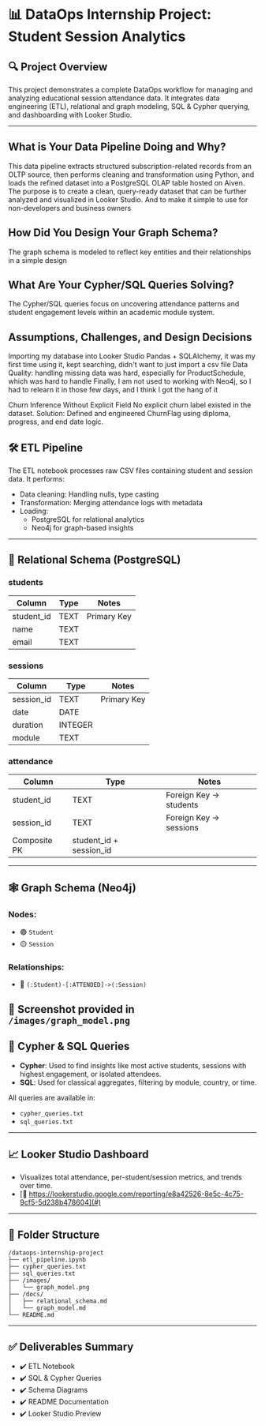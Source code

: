 # 📊 DataOps Internship Project: Student Session Analytics

## 🔍 Project Overview

This project demonstrates a complete DataOps workflow for managing and analyzing educational session attendance data. It integrates data engineering (ETL), relational and graph modeling, SQL & Cypher querying, and dashboarding with Looker Studio.

---
## What is Your Data Pipeline Doing and Why?
This data pipeline extracts structured subscription-related records from an OLTP source, then performs cleaning and transformation using Python, and loads the refined dataset into a PostgreSQL OLAP table hosted on Aiven. The purpose is to create a clean, query-ready dataset that can be further analyzed and visualized in Looker Studio. And to make it simple to use for non-developers and business owners 
## How Did You Design Your Graph Schema?
The graph schema is modeled to reflect key entities and their relationships in a simple design
## What Are Your Cypher/SQL Queries Solving?
The Cypher/SQL queries focus on uncovering attendance patterns and student engagement levels within an academic module system. 
## Assumptions, Challenges, and Design Decisions
Importing my database into Looker Studio
Pandas + SQLAlchemy, it was my first time using it, kept searching, didn't want to just import a csv file
Data Quality: handling missing data was hard, especially for ProductSchedule, which was hard to handle
Finally, I am not used to working with Neo4j, so I had to relearn it in those few days, and I think I got the hang of it 

Churn Inference Without Explicit Field
No explicit churn label existed in the dataset.
Solution: Defined and engineered ChurnFlag using diploma, progress, and end date logic.





## 🛠️ ETL Pipeline

The ETL notebook processes raw CSV files containing student and session data. It performs:

- Data cleaning: Handling nulls, type casting
- Transformation: Merging attendance logs with metadata
- Loading:
  - PostgreSQL for relational analytics
  - Neo4j for graph-based insights

---

## 🧱 Relational Schema (PostgreSQL)

### **students**

| Column      | Type | Notes       |
| ----------- | ---- | ----------- |
| student\_id | TEXT | Primary Key |
| name        | TEXT |             |
| email       | TEXT |             |

### **sessions**

| Column      | Type    | Notes       |
| ----------- | ------- | ----------- |
| session\_id | TEXT    | Primary Key |
| date        | DATE    |             |
| duration    | INTEGER |             |
| module      | TEXT    |             |

### **attendance**

| Column       | Type                      | Notes                  |
| ------------ | ------------------------- | ---------------------- |
| student\_id  | TEXT                      | Foreign Key → students |
| session\_id  | TEXT                      | Foreign Key → sessions |
| Composite PK | student\_id + session\_id |                        |

---

## 🕸️ Graph Schema (Neo4j)

### **Nodes:**

- 🟣 `Student`
- 🟡 `Session`

### **Relationships:**

- 🔁 `(:Student)-[:ATTENDED]->(:Session)`

📸 Screenshot provided in `/images/graph_model.png`
---

## 📌 Cypher & SQL Queries

- **Cypher**: Used to find insights like most active students, sessions with highest engagement, or isolated attendees.
- **SQL**: Used for classical aggregates, filtering by module, country, or time.

All queries are available in:

- `cypher_queries.txt`
- `sql_queries.txt`

---

## 📈 Looker Studio Dashboard

- Visualizes total attendance, per-student/session metrics, and trends over time.
- [🔗 https://lookerstudio.google.com/reporting/e8a42526-8e5c-4c75-9cf5-5d238b478604](#)

---

## 📁 Folder Structure

```
/dataops-internship-project
├── etl_pipeline.ipynb
├── cypher_queries.txt
├── sql_queries.txt
├── /images/
│   └── graph_model.png
├── /docs/
│   ├── relational_schema.md
│   └── graph_model.md
└── README.md
```

---

## ✅ Deliverables Summary

- ✔️ ETL Notebook
- ✔️ SQL & Cypher Queries
- ✔️ Schema Diagrams
- ✔️ README Documentation
- ✔️ Looker Studio Preview

